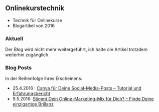 ## Onlinekurstechnik
- Technik für Onlinekurse
- Blogartikel von 2016

### Aktuell
Der Blog wird nicht mehr weitergeführt, ich halte die Artikel trotzdem weiterhin zugänglich.

### Blog Posts
In der Reihenfolge ihres Erscheinens:
- 25.4.2016 : [Canva für Deine Social-Media-Posts – Tutorial und Erfahrungsbericht](canvas_fuer_social_media_posts.md)
- 9.5.2016: [Stimmt Dein Online-Marketing-Mix für Dich? – Finde Deine einzigartige Brillanz](einzigartige_brillanz.md)

